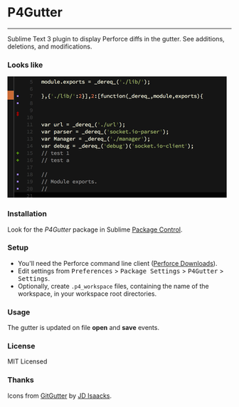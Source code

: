 # P4Gutter
----------

Sublime Text 3 plugin to display Perforce diffs in the gutter. See additions, deletions, and modifications.


### Looks like
![screenshot](screenshot.png)


### Installation
Look for the *P4Gutter* package in Sublime [Package Control](https://sublime.wbond.net/).


### Setup
* You'll need the Perforce command line client ([Perforce Downloads](http://www.perforce.com/downloads/Perforce/Customer)).
* Edit settings from <kbd>Preferences</kbd> > <kbd>Package Settings</kbd> > <kbd>P4Gutter</kbd> > <kbd>Settings</kbd>.
* Optionally, create ```.p4_workspace``` files, containing the name of the workspace, in your workspace root directories.


### Usage
The gutter is updated on file **open** and **save** events.


### License
MIT Licensed


### Thanks
Icons from [GitGutter](https://github.com/jisaacks/GitGutter) by [JD Isaacks](https://github.com/jisaacks).